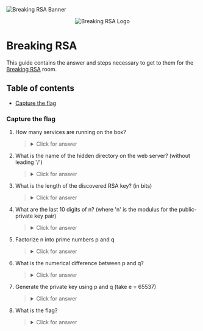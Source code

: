 ![Breaking RSA Banner](https://assets.tryhackme.com/img/banners/default_tryhackme.png)

<p align="center">
   <img src="https://github.com/Kevinovitz/TryHackMe_Writeups/blob/main/breakrsa/ROOM_TITLE_Cover.png" alt="Breaking RSA Logo">
</p>

# Breaking RSA

This guide contains the answer and steps necessary to get to them for the [Breaking RSA](https://tryhackme.com/room/breakrsa) room.

## Table of contents

- [Capture the flag](#capture-the-flag)

### Capture the flag

1. How many services are running on the box?



   ><details><summary>Click for answer</summary></details>

2. What is the name of the hidden directory on the web server? (without leading '/')



   ><details><summary>Click for answer</summary></details>

3. What is the length of the discovered RSA key? (in bits)



   ><details><summary>Click for answer</summary></details>

4. What are the last 10 digits of n? (where 'n' is the modulus for the public-private key pair)



   ><details><summary>Click for answer</summary></details>

5. Factorize n into prime numbers p and q



   ><details><summary>Click for answer</summary></details>

6. What is the numerical difference between p and q?



   ><details><summary>Click for answer</summary></details>

7. Generate the private key using p and q (take e = 65537)



   ><details><summary>Click for answer</summary></details>

8. What is the flag?



   ><details><summary>Click for answer</summary></details>

